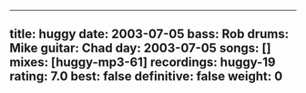 
---
title: huggy
date: 2003-07-05
bass:	Rob
drums:	Mike
guitar:	Chad
day: 2003-07-05
songs: []
mixes: [huggy-mp3-61]
recordings: huggy-19
rating: 7.0
best: false
definitive: false
weight: 0
---
